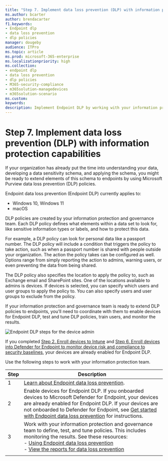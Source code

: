 ```yaml
---
title: "Step 7. Implement data loss prevention (DLP) with information protection capabilities"
ms.author: bcarter
author: brendacarter
f1.keywords:
- Endpoint dlp
- data loss prevention
- dlp policies
manager: dougeby
audience: ITPro
ms.topic: article
ms.prod: microsoft-365-enterprise
ms.localizationpriority: high
ms.collection:
- endpoint dlp
- data loss prevention
- dlp policies 
- M365-security-compliance
- m365solution-managedevices
- m365solution-scenario
ms.custom: 
keywords: 
description: Implement Endpoint DLP by working with your information protection and governance team to create DLP policies for your organization.    
---
```


# Step 7. Implement data loss prevention (DLP) with information protection capabilities


If your organization has already put the time into understanding your data, developing a data sensitivity schema, and applying the schema, you might be ready to extend elements of this schema to endpoints by using Microsoft Purview data loss prevention (DLP) policies. 

Endpoint data loss prevention (Endpoint DLP) currently applies to:
- Windows 10, Windows 11
- macOS

DLP policies are created by your information protection and governance team. Each DLP policy defines what elements within a data set to look for, like sensitive information types or labels, and how to protect this data. 

For example, a DLP policy can look for personal data like a passport number. The DLP policy will include a condition that triggers the policy to take action, such as when a passport number is shared with people outside your organization. The action the policy takes can be configured as well. Options range from simply reporting the action to admins, warning users, or even preventing the data from being shared.

The DLP policy also specifies the location to apply the policy to, such as Exchange email and SharePoint sites. One of the locations available to admins is devices. If devices is selected, you can specify which users and user groups to apply the policy to. You can also specify users and user groups to exclude from the policy.

If your information protection and governance team is ready to extend DLP policies to endpoints, you’ll need to coordinate with them to enable devices for Endpoint DLP, test and tune DLP policies, train users, and monitor the results. 

![Endpoint DLP steps for the device admin](../media/devices/endpoint-dlp-steps.png#lightbox)

If you completed [Step 2. Enroll devices to Intune](manage-devices-with-intune-enroll.md) and [Step 6. Enroll devices into Defender for Endpoint to monitor device risk and compliance to security baselines](manage-devices-with-intune-monitor-risk.md), your devices are already enabled for Endpoint DLP. 


Use the following steps to work with your information protection team.


|Step  |Description  |
|---------|---------|
|1     |  [Learn about Endpoint data loss prevention](../compliance/endpoint-dlp-learn-about.md).        |
|2     | Enable devices for Endpoint DLP. If you onboarded devices to Microsoft Defender for Endpoint, your devices are already enabled for Endpoint DLP. If your devices are not onboarded to Defender for Endpoint, see [Get started with Endpoint data loss prevention](../compliance/endpoint-dlp-getting-started.md) for instructions.|
|3     |   Work with your information protection and governance team to define, test, and tune policies. This includes monitoring the results. See these resources:<br>- [Using Endpoint data loss prevention](../compliance/endpoint-dlp-using.md)<br>- [View the reports for data loss prevention](../compliance/view-the-dlp-reports.md)      |
|     |         |